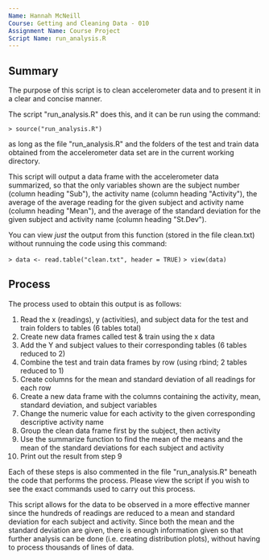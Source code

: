 ```yaml
---
Name: Hannah McNeill
Course: Getting and Cleaning Data - 010
Assignment Name: Course Project
Script Name: run_analysis.R
---
```

## Summary

The purpose of this script is to clean accelerometer data and to present it in a clear and concise manner.

The script "run_analysis.R" does this, and it can be run using the command:

 `> source("run_analysis.R")`
 
as long as the file "run_analysis.R" and the folders of the test and train data obtained from the accelerometer data set are in the current working directory.
 
This script will output a data frame with the accelerometer data summarized, so that the only variables shown are the subject number (column heading "Sub"), the activity name (column heading "Activity"), the average of the average reading for the given subject and activity name (column heading "Mean"), and the average of the standard deviation for the given subject and activity name (column heading "St.Dev"). 

You can view *just* the output from this function (stored in the file clean.txt) without runnuing the code using this command:

`> data <- read.table("clean.txt", header = TRUE)`
`> view(data)`

## Process

The process used to obtain this output is as follows: 

1. Read the x (readings), y (activities), and subject data for the test and train folders to tables (6 tables total)
2. Create new data frames called test & train using the x data 
3. Add the Y and subject values to their corresponding tables (6 tables reduced to 2)
4. Combine the test and train data frames by row (using rbind; 2 tables reduced to 1) 
5. Create columns for the mean and standard deviation of all readings for each row
6. Create a new data frame with the columns containing the activity, mean, standard deviation, and subject variables
7. Change the numeric value for each activity to the given corresponding descriptive activity name
8. Group the clean data frame first by the subject, then activity
9. Use the summarize function to find the mean of the means and the mean of the standard deviations for each subject and activity
10. Print out the result from step 9

Each of these steps is also commented in the file "run_analysis.R" beneath the code that performs the process.  Please view the script if you wish to see the exact commands used to carry out this process. 

This script allows for the data to be observed in a more effective manner since the hundreds of readings are reduced to a mean and standard deviation for each subject and activity.  Since both the mean and the standard deviation are given, there is enough information given so that further analysis can be done (i.e. creating distribution plots), without having to process thousands of lines of data.
